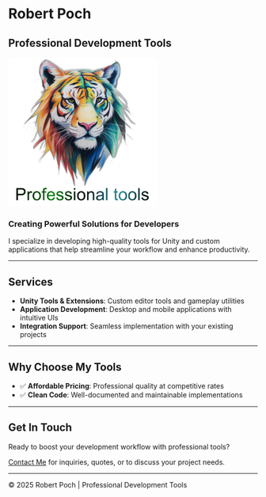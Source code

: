# Robert Poch
## Professional Development Tools

<img src="logo.png" alt="Developer Tools Banner" width="1120" style="max-width: 300px; height: auto;">

### Creating Powerful Solutions for Developers

I specialize in developing high-quality tools for Unity and custom applications that help streamline your workflow and enhance productivity.

---

## Services

- **Unity Tools & Extensions**: Custom editor tools and gameplay utilities
- **Application Development**: Desktop and mobile applications with intuitive UIs
- **Integration Support**: Seamless implementation with your existing projects

---

## Why Choose My Tools

- ✅ **Affordable Pricing**: Professional quality at competitive rates
- ✅ **Clean Code**: Well-documented and maintainable implementations

---

## Get In Touch

Ready to boost your development workflow with professional tools?

[Contact Me](mailto:czech333@email.cz) for inquiries, quotes, or to discuss your project needs.

---

<footer>
  © 2025 Robert Poch | Professional Development Tools
</footer>